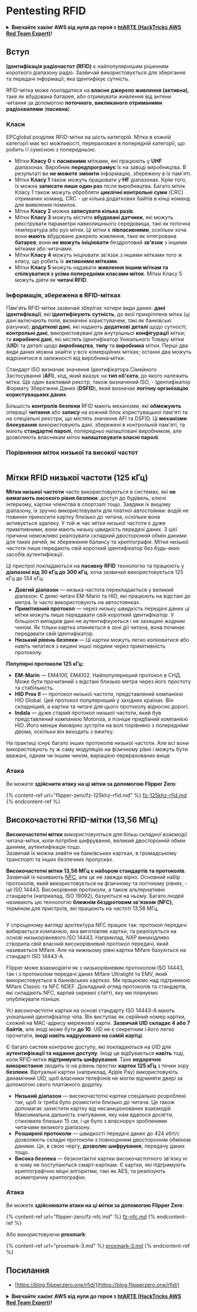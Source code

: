 # Pentesting RFID

<details>

<summary><strong>Вивчайте хакінг AWS від нуля до героя з</strong> <a href="https://training.hacktricks.xyz/courses/arte"><strong>htARTE (HackTricks AWS Red Team Expert)</strong></a><strong>!</strong></summary>

* Чи працюєте ви в **кібербезпеці компанії**? Хочете побачити вашу **компанію рекламовану на HackTricks**? або хочете мати доступ до **останньої версії PEASS або завантажити HackTricks у PDF**? Перевірте [**ПЛАНИ ПІДПИСКИ**](https://github.com/sponsors/carlospolop)!
* Дізнайтеся про [**Сім'ю PEASS**](https://opensea.io/collection/the-peass-family), нашу колекцію ексклюзивних [**NFT**](https://opensea.io/collection/the-peass-family)
* Отримайте [**офіційний PEASS & HackTricks swag**](https://peass.creator-spring.com)
* **Приєднуйтесь до** [**💬**](https://emojipedia.org/speech-balloon/) [**групи Discord**](https://discord.gg/hRep4RUj7f) або [**групи Telegram**](https://t.me/peass) або **слідкуйте** за мною на **Twitter** 🐦[**@carlospolopm**](https://twitter.com/hacktricks\_live)**.**
* **Поділіться своїми хакерськими трюками, надсилайте PR до** [**репозиторію hacktricks**](https://github.com/carlospolop/hacktricks) **та** [**репозиторію hacktricks-cloud**](https://github.com/carlospolop/hacktricks-cloud).

</details>

## Вступ

**Ідентифікація радіочастот (RFID)** є найпопулярнішим рішенням короткого діапазону радіо. Зазвичай використовується для зберігання та передачі інформації, яка ідентифікує сутність.

RFID-мітка може покладатися на **власне джерело живлення (активна)**, таке як вбудована батарея, або отримувати живлення від антени читання за допомогою **поточного, викликаного отриманими радіохвилями** (**пасивна**).

### Класи

EPCglobal розділяє RFID-мітки на шість категорій. Мітка в кожній категорії має всі можливості, перераховані в попередній категорії, що робить її сумісною з попередньою.

* Мітки **Класу 0** є **пасивними** мітками, які працюють у **UHF** діапазонах. Виробник **передпрограмує** їх на заводі виробництва. В результаті ви **не можете змінити** інформацію, збережену в їх пам'яті.
* Мітки **Класу 1** також можуть працювати у **HF** діапазонах. Крім того, їх можна **записати лише один раз** після виробництва. Багато міток Класу 1 також можуть обробляти **циклічні контрольні суми** (CRC) отриманих команд. CRC - це кілька додаткових байтів в кінці команд для виявлення помилок.
* Мітки **Класу 2** можна **записувати кілька разів**.
* Мітки **Класу 3** можуть містити **вбудовані датчики**, які можуть реєструвати параметри навколишнього середовища, такі як поточна температура або рух мітки. Ці мітки є **півпасивними**, оскільки хоча вони **мають** вбудоване джерело живлення, таке як інтегрована **батарея**, вони **не можуть ініціювати** бездротовий **зв'язок** з іншими мітками або читачами.
* Мітки **Класу 4** можуть ініціювати зв'язок з іншими мітками того ж класу, що робить їх **активними мітками**.
* Мітки **Класу 5** можуть надавати **живлення іншим міткам та спілкуватися з усіма попередніми класами міток**. Мітки Класу 5 можуть діяти як **читачі RFID**.

### Інформація, збережена в RFID-мітках

Пам'ять RFID-мітки зазвичай зберігає чотири види даних: **дані ідентифікації**, які **ідентифікують** **сутність**, до якої прикріплена мітка (ці дані включають поля, визначені користувачем, такі як банківські рахунки); **додаткові дані**, які надають **додаткові** **деталі** щодо сутності; **контрольні дані**, використовувані для внутрішньої **конфігурації** мітки; та **виробничі дані**, які містять Ідентифікатор Унікального Товару мітки (**UID**) та деталі щодо **виробництва**, **типу** та **виробника** мітки. Перші два види даних можна знайти у всіх комерційних мітках; останні два можуть відрізнятися в залежності від виробника мітки.

Стандарт ISO визначає значення Ідентифікатора Сімейного Застосування (**AFI**), код, який вказує на **тип об'єкта**, до якого належить мітка. Ще один важливий реєстр, також визначений ISO, - Ідентифікатор Формату Зберігання Даних (**DSFID**), який визначає **логічну організацію користувацьких даних**.

Більшість **контролів безпеки** RFID мають механізми, які **обмежують** операції **читання** або **запису** на кожний блок користувацької пам'яті та на спеціальні реєстри, що містять значення AFI та DSFID. Ці **механізми блокування** використовують дані, збережені в контрольній пам'яті, та мають **стандартні паролі**, попередньо налаштовані виробником, але дозволяють власникам міток **налаштовувати власні паролі**.

### Порівняння міток низької та високої частот

<figure><img src="../../.gitbook/assets/image (27).png" alt=""><figcaption></figcaption></figure>

## Мітки RFID низької частоти (125 кГц)

**Мітки низької частоти** часто використовуються в системах, які **не вимагають високого рівня безпеки**: доступ до будівель, ключі інтеркому, картки членства в спортзалі тощо. Завдяки їх вищому діапазону, їх зручно використовувати для платної автостоянки: водій не повинен приносити картку близько до читача, оскільки вона активується здалеку. У той ж час мітки низької частоти є дуже примітивними, вони мають низьку швидкість передачі даних. З цієї причини неможливо реалізувати складний двосторонній обмін даними для таких речей, як збереження балансу та криптографія. Мітки низької частоти лише передають свій короткий ідентифікатор без будь-яких засобів аутентифікації.

Ці пристрої покладаються на **пасивну** **RFID** технологію та працюють у **діапазоні від 30 кГц до 300 кГц**, хоча зазвичай використовується 125 кГц до 134 кГц:

* **Довгий діапазон** — низька частота перекладається у великий діапазон. Є деякі читачі EM-Marin та HID, які працюють на відстані до метра. Їх часто використовують на автостоянках.
* **Примітивний протокол** — через низьку швидкість передачі даних ці мітки можуть лише передавати свій короткий ідентифікатор. У більшості випадків дані не аутентифікуються і не захищені жодним чином. Як тільки картка опиняється в зоні дії читача, вона починає передавати свій ідентифікатор.
* **Низький рівень безпеки** — Ці картки можуть легко копіюватися або навіть читатися з кишені іншої людини через примітивність протоколу.

**Популярні протоколи 125 кГц:**

* **EM-Marin** — EM4100, EM4102. Найпопулярніший протокол в СНД. Може бути прочитаний з відстані близько метра через його простоту та стабільність.
* **HID Prox II** — протокол низької частоти, представлений компанією HID Global. Цей протокол популярніший у західних країнах. Він складніший, а картки та читачі для цього протоколу відносно дорогі.
* **Indala** — дуже старий протокол низької частоти, який був представлений компанією Motorola, а пізніше придбаний компанією HID. Його менше ймовірно зустріти на волі порівняно з попередніми двома, оскільки він виходить з вжитку.

На практиці існує багато інших протоколів низької частоти. Але всі вони використовують ту ж саму модуляцію на фізичному рівні і можуть бути вважані, одним чи іншим чином, варіацією перерахованих вище.

### Атака

Ви можете **здійснити атаку на ці мітки за допомогою Flipper Zero**:

{% content-ref url="flipper-zero/fz-125khz-rfid.md" %}
[fz-125khz-rfid.md](flipper-zero/fz-125khz-rfid.md)
{% endcontent-ref %}

## Високочастотні RFID-мітки (13,56 МГц)

**Високочастотні мітки** використовуються для більш складної взаємодії читача-мітки, коли потрібне шифрування, великий двосторонній обмін даними, аутентифікація тощо.\
Зазвичай їх можна знайти на банківських картках, в громадському транспорті та інших безпечних пропусках.

**Високочастотні мітки 13,56 МГц є набором стандартів та протоколів**. Зазвичай їх називають [NFC](https://nfc-forum.org/what-is-nfc/about-the-technology/), але це не завжди вірно. Основний набір протоколів, який використовується на фізичному та логічному рівнях, - це ISO 14443. Високорівневі протоколи, а також альтернативні стандарти (наприклад, ISO 19092), базуються на ньому. Багато людей називають цю технологію **ближнім бездротовим зв'язком (NFC)**, терміном для пристроїв, які працюють на частоті 13,56 МГц.

<figure><img src="../../.gitbook/assets/image (22).png" alt=""><figcaption></figcaption></figure>

У спрощеному вигляді архітектура NFC працює так: протокол передачі вибирається компанією, яка виготовляє картки, та реалізується на основі низькорівневого ISO 14443. Наприклад, NXP винахідливо створила свій власний високорівневий протокол передачі, який називається Mifare. Але на нижньому рівні картки Mifare базуються на стандарті ISO 14443-A.

Flipper може взаємодіяти як з низькорівневим протоколом ISO 14443, так і з протоколом передачі даних Mifare Ultralight та EMV, який використовується в банківських картках. Ми працюємо над підтримкою Mifare Classic та NFC NDEF. Докладний огляд протоколів та стандартів, які складають NFC, вартий окремої статті, яку ми плануємо опублікувати пізніше.

Усі високочастотні картки на основі стандарту ISO 14443-A мають унікальний ідентифікатор чіпа. Він виступає як серійний номер картки, схожий на MAC-адресу мережевої карти. **Зазвичай UID складає 4 або 7 байтів**, але іноді може бути **до 10**. UID не є секретним і його легко прочитати, **іноді навіть надруковано на самій картці**.

Є багато систем контролю доступу, які покладаються на UID для **аутентифікації та надання доступу**. Іноді це відбувається **навіть** тоді, коли RFID-мітки **підтримують шифрування**. Таке **недоречне використання** зводить їх на рівень простих **карток 125 кГц** з точки зору **безпеки**. Віртуальні картки (наприклад, Apple Pay) використовують динамічний UID, щоб власники телефонів не могли відчиняти двері за допомогою свого платіжного додатку.

* **Низький діапазон** — високочастотні картки спеціально розроблені так, щоб їх треба було розмістити близько до читача. Це також допомагає захистити картку від несанкціонованих взаємодій. Максимальна дальність зчитування, яку нам вдалося досягти, становила близько 15 см, і це було з власноруч зробленими читачами великого діапазону.
* **Розширені протоколи** — швидкості передачі даних до 424 кбіт/с дозволяють складні протоколи з повноцінним двостороннім обміном даними. Це, в свою чергу, **дозволяє шифрування**, передачу даних тощо.
* **Висока безпека** — безконтактні картки високочастотного зв'язку ні в чому не поступаються смарт-карткам. Є картки, які підтримують криптографічно міцні алгоритми, такі як AES, та реалізують асиметричну криптографію.

### Атака

Ви можете **здійснювати атаки на ці мітки за допомогою Flipper Zero**:

{% content-ref url="flipper-zero/fz-nfc.md" %}
[fz-nfc.md](flipper-zero/fz-nfc.md)
{% endcontent-ref %}

Або використовуючи **proxmark**:

{% content-ref url="proxmark-3.md" %}
[proxmark-3.md](proxmark-3.md)
{% endcontent-ref %}

## Посилання

* [https://blog.flipperzero.one/rfid/](https://blog.flipperzero.one/rfid/)

<details>

<summary><strong>Вивчайте хакінг AWS від нуля до героя з</strong> <a href="https://training.hacktricks.xyz/courses/arte"><strong>htARTE (HackTricks AWS Red Team Expert)</strong></a><strong>!</strong></summary>

* Ви працюєте в **кібербезпеці**? Хочете побачити **рекламу вашої компанії на HackTricks**? або хочете мати доступ до **останньої версії PEASS або завантажити HackTricks у PDF**? Перевірте [**ПЛАНИ ПІДПИСКИ**](https://github.com/sponsors/carlospolop)!
* Дізнайтеся про [**Сім'ю PEASS**](https://opensea.io/collection/the-peass-family), нашу колекцію ексклюзивних [**NFT**](https://opensea.io/collection/the-peass-family)
* Отримайте [**офіційний PEASS & HackTricks мерч**](https://peass.creator-spring.com)
* **Приєднуйтесь до** [**💬**](https://emojipedia.org/speech-balloon/) [**групи Discord**](https://discord.gg/hRep4RUj7f) або групи [**telegram**](https://t.me/peass) або **слідкуйте** за мною в **Twitter** 🐦[**@carlospolopm**](https://twitter.com/hacktricks\_live)**.**
* **Поділіться своїми хакерськими трюками, надсилаючи PR до** [**репозиторію hacktricks**](https://github.com/carlospolop/hacktricks) **та** [**репозиторію hacktricks-cloud**](https://github.com/carlospolop/hacktricks-cloud).

</details>

